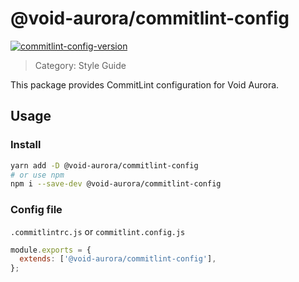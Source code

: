 # @void-aurora/commitlint-config

[commitlint-config-version]: https://img.shields.io/npm/v/@void-aurora/commitlint-config
[commitlint-config-npm]: https://www.npmjs.com/package/@void-aurora/commitlint-config

[![commitlint-config-version]][commitlint-config-npm]

> Category: Style Guide

This package provides CommitLint configuration for Void Aurora.

## Usage

### Install

```sh
yarn add -D @void-aurora/commitlint-config
# or use npm
npm i --save-dev @void-aurora/commitlint-config
```

### Config file

`.commitlintrc.js` or `commitlint.config.js`

```js
module.exports = {
  extends: ['@void-aurora/commitlint-config'],
};
```

